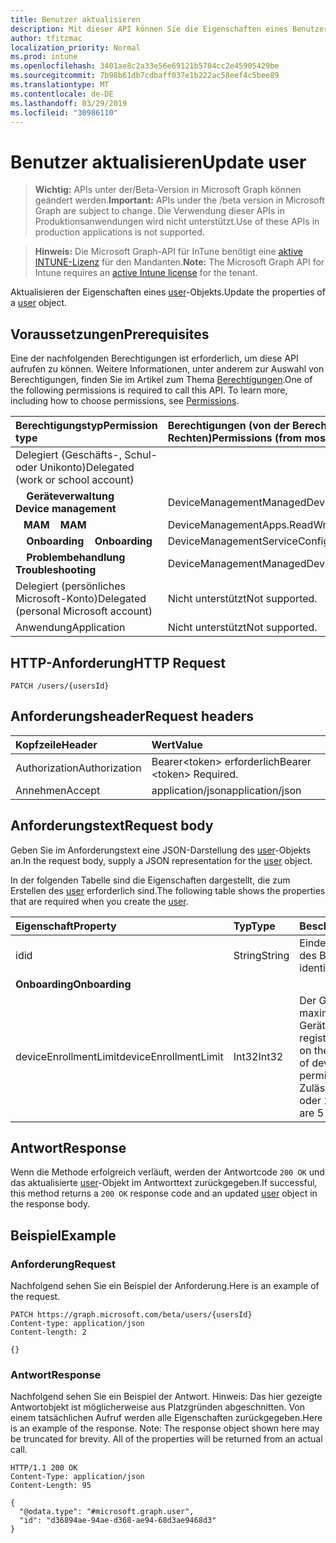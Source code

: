 ```yaml
---
title: Benutzer aktualisieren
description: Mit dieser API können Sie die Eigenschaften eines Benutzerobjekts aktualisieren.
author: tfitzmac
localization_priority: Normal
ms.prod: intune
ms.openlocfilehash: 3401ae8c2a33e56e69121b5704cc2e45905429be
ms.sourcegitcommit: 7b98b61db7cdbaff037e1b222ac58eef4c5bee89
ms.translationtype: MT
ms.contentlocale: de-DE
ms.lasthandoff: 03/29/2019
ms.locfileid: "30986110"
---
```

# <a name="update-user"></a><span data-ttu-id="b5e0c-103">Benutzer aktualisieren</span><span class="sxs-lookup"><span data-stu-id="b5e0c-103">Update user</span></span>

> <span data-ttu-id="b5e0c-104">**Wichtig:** APIs unter der/Beta-Version in Microsoft Graph können geändert werden.</span><span class="sxs-lookup"><span data-stu-id="b5e0c-104">**Important:** APIs under the /beta version in Microsoft Graph are subject to change.</span></span> <span data-ttu-id="b5e0c-105">Die Verwendung dieser APIs in Produktionsanwendungen wird nicht unterstützt.</span><span class="sxs-lookup"><span data-stu-id="b5e0c-105">Use of these APIs in production applications is not supported.</span></span>

> <span data-ttu-id="b5e0c-106">**Hinweis:** Die Microsoft Graph-API für InTune benötigt eine [aktive INTUNE-Lizenz](https://go.microsoft.com/fwlink/?linkid=839381) für den Mandanten.</span><span class="sxs-lookup"><span data-stu-id="b5e0c-106">**Note:** The Microsoft Graph API for Intune requires an [active Intune license](https://go.microsoft.com/fwlink/?linkid=839381) for the tenant.</span></span>

<span data-ttu-id="b5e0c-107">Aktualisieren der Eigenschaften eines [user](../resources/intune-shared-user.md)-Objekts.</span><span class="sxs-lookup"><span data-stu-id="b5e0c-107">Update the properties of a [user](../resources/intune-shared-user.md) object.</span></span>

## <a name="prerequisites"></a><span data-ttu-id="b5e0c-108">Voraussetzungen</span><span class="sxs-lookup"><span data-stu-id="b5e0c-108">Prerequisites</span></span>

<span data-ttu-id="b5e0c-p102">Eine der nachfolgenden Berechtigungen ist erforderlich, um diese API aufrufen zu können. Weitere Informationen, unter anderem zur Auswahl von Berechtigungen, finden Sie im Artikel zum Thema [Berechtigungen](/graph/permissions-reference).</span><span class="sxs-lookup"><span data-stu-id="b5e0c-p102">One of the following permissions is required to call this API. To learn more, including how to choose permissions, see [Permissions](/graph/permissions-reference).</span></span>

|<span data-ttu-id="b5e0c-111">Berechtigungstyp</span><span class="sxs-lookup"><span data-stu-id="b5e0c-111">Permission type</span></span>|<span data-ttu-id="b5e0c-112">Berechtigungen (von der Berechtigung mit den meisten Rechten zu der mit den wenigsten Rechten)</span><span class="sxs-lookup"><span data-stu-id="b5e0c-112">Permissions (from most to least privileged)</span></span>|
|:---|:---|
|<span data-ttu-id="b5e0c-113">Delegiert (Geschäfts-, Schul- oder Unikonto)</span><span class="sxs-lookup"><span data-stu-id="b5e0c-113">Delegated (work or school account)</span></span>||
| <span data-ttu-id="b5e0c-114">&nbsp; &nbsp; **Geräteverwaltung**</span><span class="sxs-lookup"><span data-stu-id="b5e0c-114">&nbsp; &nbsp; **Device management**</span></span> | <span data-ttu-id="b5e0c-115">DeviceManagementManagedDevices.ReadWrite.All</span><span class="sxs-lookup"><span data-stu-id="b5e0c-115">DeviceManagementManagedDevices.ReadWrite.All</span></span>|
| <span data-ttu-id="b5e0c-116">&nbsp;&nbsp; **MAM**</span><span class="sxs-lookup"><span data-stu-id="b5e0c-116">&nbsp; &nbsp; **MAM**</span></span> | <span data-ttu-id="b5e0c-117">DeviceManagementApps.ReadWrite.All</span><span class="sxs-lookup"><span data-stu-id="b5e0c-117">DeviceManagementApps.ReadWrite.All</span></span>|
| <span data-ttu-id="b5e0c-118">&nbsp; &nbsp; **Onboarding**</span><span class="sxs-lookup"><span data-stu-id="b5e0c-118">&nbsp; &nbsp; **Onboarding**</span></span> | <span data-ttu-id="b5e0c-119">DeviceManagementServiceConfig.ReadWrite.All</span><span class="sxs-lookup"><span data-stu-id="b5e0c-119">DeviceManagementServiceConfig.ReadWrite.All</span></span>|
| <span data-ttu-id="b5e0c-120">&nbsp; &nbsp; **Problembehandlung**</span><span class="sxs-lookup"><span data-stu-id="b5e0c-120">&nbsp; &nbsp; **Troubleshooting**</span></span> | <span data-ttu-id="b5e0c-121">DeviceManagementManagedDevices.ReadWrite.All</span><span class="sxs-lookup"><span data-stu-id="b5e0c-121">DeviceManagementManagedDevices.ReadWrite.All</span></span>|
|<span data-ttu-id="b5e0c-122">Delegiert (persönliches Microsoft-Konto)</span><span class="sxs-lookup"><span data-stu-id="b5e0c-122">Delegated (personal Microsoft account)</span></span>|<span data-ttu-id="b5e0c-123">Nicht unterstützt</span><span class="sxs-lookup"><span data-stu-id="b5e0c-123">Not supported.</span></span>|
|<span data-ttu-id="b5e0c-124">Anwendung</span><span class="sxs-lookup"><span data-stu-id="b5e0c-124">Application</span></span>|<span data-ttu-id="b5e0c-125">Nicht unterstützt</span><span class="sxs-lookup"><span data-stu-id="b5e0c-125">Not supported.</span></span>|

## <a name="http-request"></a><span data-ttu-id="b5e0c-126">HTTP-Anforderung</span><span class="sxs-lookup"><span data-stu-id="b5e0c-126">HTTP Request</span></span>

<!-- {
  "blockType": "ignored"
}
-->
``` http
PATCH /users/{usersId}
```

## <a name="request-headers"></a><span data-ttu-id="b5e0c-127">Anforderungsheader</span><span class="sxs-lookup"><span data-stu-id="b5e0c-127">Request headers</span></span>

|<span data-ttu-id="b5e0c-128">Kopfzeile</span><span class="sxs-lookup"><span data-stu-id="b5e0c-128">Header</span></span>|<span data-ttu-id="b5e0c-129">Wert</span><span class="sxs-lookup"><span data-stu-id="b5e0c-129">Value</span></span>|
|:---|:---|
|<span data-ttu-id="b5e0c-130">Authorization</span><span class="sxs-lookup"><span data-stu-id="b5e0c-130">Authorization</span></span>|<span data-ttu-id="b5e0c-131">Bearer&lt;token&gt; erforderlich</span><span class="sxs-lookup"><span data-stu-id="b5e0c-131">Bearer &lt;token&gt; Required.</span></span>|
|<span data-ttu-id="b5e0c-132">Annehmen</span><span class="sxs-lookup"><span data-stu-id="b5e0c-132">Accept</span></span>|<span data-ttu-id="b5e0c-133">application/json</span><span class="sxs-lookup"><span data-stu-id="b5e0c-133">application/json</span></span>|

## <a name="request-body"></a><span data-ttu-id="b5e0c-134">Anforderungstext</span><span class="sxs-lookup"><span data-stu-id="b5e0c-134">Request body</span></span>

<span data-ttu-id="b5e0c-135">Geben Sie im Anforderungstext eine JSON-Darstellung des [user](../resources/intune-shared-user.md)-Objekts an.</span><span class="sxs-lookup"><span data-stu-id="b5e0c-135">In the request body, supply a JSON representation for the [user](../resources/intune-shared-user.md) object.</span></span>

<span data-ttu-id="b5e0c-136">In der folgenden Tabelle sind die Eigenschaften dargestellt, die zum Erstellen des [user](../resources/intune-shared-user.md) erforderlich sind.</span><span class="sxs-lookup"><span data-stu-id="b5e0c-136">The following table shows the properties that are required when you create the [user](../resources/intune-shared-user.md).</span></span>

|<span data-ttu-id="b5e0c-137">Eigenschaft</span><span class="sxs-lookup"><span data-stu-id="b5e0c-137">Property</span></span>|<span data-ttu-id="b5e0c-138">Typ</span><span class="sxs-lookup"><span data-stu-id="b5e0c-138">Type</span></span>|<span data-ttu-id="b5e0c-139">Beschreibung</span><span class="sxs-lookup"><span data-stu-id="b5e0c-139">Description</span></span>|
|:---|:---|:---|
|<span data-ttu-id="b5e0c-140">id</span><span class="sxs-lookup"><span data-stu-id="b5e0c-140">id</span></span>|<span data-ttu-id="b5e0c-141">String</span><span class="sxs-lookup"><span data-stu-id="b5e0c-141">String</span></span>|<span data-ttu-id="b5e0c-142">Eindeutiger Bezeichner des Benutzers</span><span class="sxs-lookup"><span data-stu-id="b5e0c-142">Unique identifier of the user.</span></span>|
|<span data-ttu-id="b5e0c-143">**Onboarding**</span><span class="sxs-lookup"><span data-stu-id="b5e0c-143">**Onboarding**</span></span>|
|<span data-ttu-id="b5e0c-144">deviceEnrollmentLimit</span><span class="sxs-lookup"><span data-stu-id="b5e0c-144">deviceEnrollmentLimit</span></span>|<span data-ttu-id="b5e0c-145">Int32</span><span class="sxs-lookup"><span data-stu-id="b5e0c-145">Int32</span></span>|<span data-ttu-id="b5e0c-146">Der Grenzwert für die maximale Anzahl von Geräten, die der Benutzer registrieren kann.</span><span class="sxs-lookup"><span data-stu-id="b5e0c-146">The limit on the maximum number of devices that the user is permitted to enroll.</span></span> <span data-ttu-id="b5e0c-147">Zulässige Werte sind 5 oder 1000.</span><span class="sxs-lookup"><span data-stu-id="b5e0c-147">Allowed values are 5 or 1000.</span></span>|

## <a name="response"></a><span data-ttu-id="b5e0c-148">Antwort</span><span class="sxs-lookup"><span data-stu-id="b5e0c-148">Response</span></span>

<span data-ttu-id="b5e0c-149">Wenn die Methode erfolgreich verläuft, werden der Antwortcode `200 OK` und das aktualisierte [user](../resources/intune-shared-user.md)-Objekt im Antworttext zurückgegeben.</span><span class="sxs-lookup"><span data-stu-id="b5e0c-149">If successful, this method returns a `200 OK` response code and an updated [user](../resources/intune-shared-user.md) object in the response body.</span></span>

## <a name="example"></a><span data-ttu-id="b5e0c-150">Beispiel</span><span class="sxs-lookup"><span data-stu-id="b5e0c-150">Example</span></span>

### <a name="request"></a><span data-ttu-id="b5e0c-151">Anforderung</span><span class="sxs-lookup"><span data-stu-id="b5e0c-151">Request</span></span>

<span data-ttu-id="b5e0c-152">Nachfolgend sehen Sie ein Beispiel der Anforderung.</span><span class="sxs-lookup"><span data-stu-id="b5e0c-152">Here is an example of the request.</span></span>

``` http
PATCH https://graph.microsoft.com/beta/users/{usersId}
Content-type: application/json
Content-length: 2

{}
```

### <a name="response"></a><span data-ttu-id="b5e0c-153">Antwort</span><span class="sxs-lookup"><span data-stu-id="b5e0c-153">Response</span></span>

<span data-ttu-id="b5e0c-p104">Nachfolgend sehen Sie ein Beispiel der Antwort. Hinweis: Das hier gezeigte Antwortobjekt ist möglicherweise aus Platzgründen abgeschnitten. Von einem tatsächlichen Aufruf werden alle Eigenschaften zurückgegeben.</span><span class="sxs-lookup"><span data-stu-id="b5e0c-p104">Here is an example of the response. Note: The response object shown here may be truncated for brevity. All of the properties will be returned from an actual call.</span></span>

``` http
HTTP/1.1 200 OK
Content-Type: application/json
Content-Length: 95

{
  "@odata.type": "#microsoft.graph.user",
  "id": "d36894ae-94ae-d368-ae94-68d3ae9468d3"
}
```



